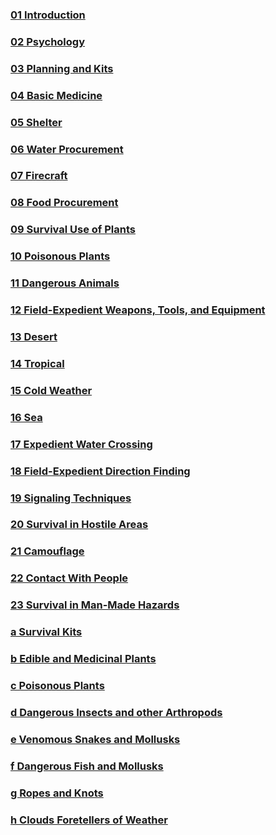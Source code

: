 ### [01 Introduction](01)

### [02 Psychology](02)

### [03 Planning and Kits](03)

### [04 Basic Medicine](04)

### [05 Shelter](05)

### [06 Water Procurement](06)

### [07 Firecraft](07)

### [08 Food Procurement](08)

### [09 Survival Use of Plants](09)

### [10 Poisonous Plants](10)

### [11 Dangerous Animals](11)

### [12 Field-Expedient Weapons, Tools, and Equipment](12)

### [13 Desert](13)

### [14 Tropical](14)

### [15 Cold Weather](15)

### [16 Sea](16)

### [17 Expedient Water Crossing](17)

### [18 Field-Expedient Direction Finding](18)

### [19 Signaling Techniques](19)

### [20 Survival in Hostile Areas](20)

### [21 Camouflage](21)

### [22 Contact With People](22)

### [23 Survival in Man-Made Hazards](23)

### [a Survival Kits](a)

### [b Edible and Medicinal Plants](b)

### [c Poisonous Plants](c)

### [d Dangerous Insects and other Arthropods](d)

### [e Venomous Snakes and Mollusks](e)

### [f Dangerous Fish and Mollusks](f)

### [g Ropes and Knots](g)

### [h Clouds Foretellers of Weather](h)
